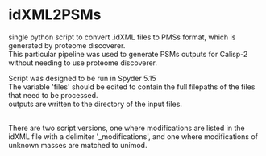 # idXML2PSMs
single python script to convert .idXML files to PMSs format, which is generated by proteome discoverer. 
<br>This particular pipeline was used to generate  PSMs outputs for Calisp-2 without needing to use proteome discoverer.  

Script was designed to be run in Spyder 5.15 <br>
The variable 'files' should be edited to contain the full filepaths of the files that need to be processed. <br>
outputs are written to the directory of the input files.

<br>There are two script versions, one where modifications are listed in the idXML file with a delimiter '_modifications', and one where modifications of unknown masses are matched to unimod. 


